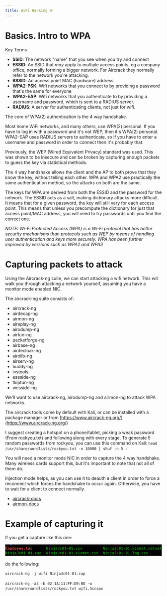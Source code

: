 ```yaml
---
title: WiFi Hacking 🌐
---
```


# Basics. Intro to WPA

Key Terms

- **SSID**: The network "name" that you see when you try and connect
- **ESSID**: An SSID that _may_ apply to multiple access points, eg a company office, normally forming a bigger network. For Aircrack they normally refer to the network you're attacking.
- **BSSID**: An access point MAC (hardware) address
- **WPA2-PSK**: Wifi networks that you connect to by providing a password that's the same for everyone
- **WPA2-EAP**: Wifi networks that you authenticate to by providing a username and password, which is sent to a RADIUS server.
- **RADIUS**: A server for authenticating clients, not just for wifi.

The core of WPA(2) authentication is the 4 way handshake.

Most home WiFi networks, and many others, use WPA(2) personal. If you have to log in with a password and it's not WEP, then it's WPA(2) personal. WPA2-EAP uses RADIUS servers to authenticate, so if you have to enter a username and password in order to connect then it's probably that.

Previously, the WEP (Wired Equivalent Privacy) standard was used. This was shown to be insecure and can be broken by capturing enough packets to guess the key via statistical methods.

The 4 way handshake allows the client and the AP to both prove that they know the key, without telling each other. WPA and WPA2 use practically the same authentication method, so the attacks on both are the same.

The keys for WPA are derived from both the ESSID and the password for the network. The ESSID acts as a salt, making dictionary attacks more difficult. It means that for a given password, the key will still vary for each access point. This means that unless you precompute the dictionary for just that access point/MAC address, you will need to try passwords until you find the correct one.

_NOTE: Wi-Fi Protected Access (WPA) is a Wi-Fi protocol that has better security mechanisms than protocols such as WEP by means of handling user authentication and keys more securely. WPA has been further improved by versions such as WPA2 and WPA3_

# Capturing packets to attack

Using the Aircrack-ng suite, we can start attacking a wifi network. This will walk you through attacking a network yourself, assuming you have a monitor mode enabled NIC.

The aircrack-ng suite consists of:

- aircrack-ng
- airdecap-ng
- airmon-ng
- aireplay-ng
- airodump-ng
- airtun-ng
- packetforge-ng
- airbase-ng
- airdecloak-ng
- airolib-ng
- airserv-ng
- buddy-ng
- ivstools
- easside-ng
- tkiptun-ng
- wesside-ng

We'll want to use aircrack-ng, airodump-ng and airmon-ng to attack WPA networks.

The aircrack tools come by default with Kali, or can be installed with a package manager or from [https://www.aircrack-ng.org/](https://www.aircrack-ng.org/)

I suggest creating a hotspot on a phone/tablet, picking a weak password (From rockyou.txt) and following along with every stage. To generate 5 random passwords from rockyou, you can use this command on Kali: `head /usr/share/wordlists/rockyou.txt -n 10000 | shuf -n 5 -`

You will need a monitor mode NIC in order to capture the 4 way handshake. Many wireless cards support this, but it's important to note that not all of them do.

Injection mode helps, as you can use it to deauth a client in order to force a reconnect which forces the handshake to occur again. Otherwise, you have to wait for a client to connect normally.

- [aircrack-docs](https://www.aircrack-ng.org/documentation.html)
- [airmon-docs](https://www.aircrack-ng.org/doku.php?id=airmon-ng)

# Example of capturing it

If you get a capture like this one:

![](./img/Pasted%20image%2020240205191431.png)

do the following:

```shell
aircrack-ng -j wifi NinjaJc01-01.cap

aircrack-ng -a2 -b 02:1A:11:FF:D9:BD -w /usr/share/wordlists/rockyou.txt wifi.hccapx

```
